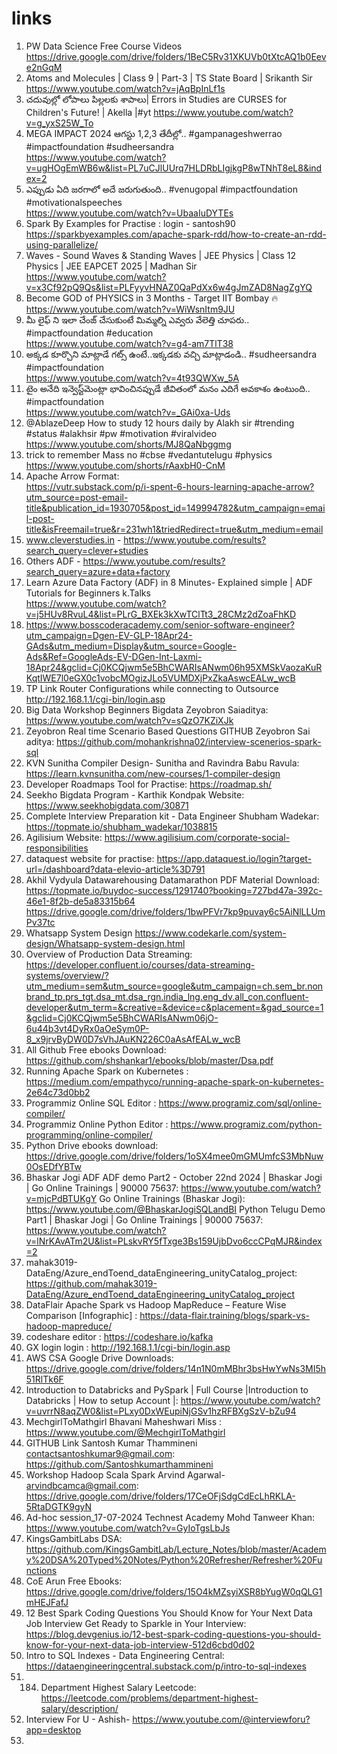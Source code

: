 # links
1) PW Data Science Free Course Videos
https://drive.google.com/drive/folders/1BeC5Rv31XKUVb0tXtcAQ1b0Eeve2nGqM
2) Atoms and Molecules | Class 9 | Part-3 | TS State Board | Srikanth Sir
https://www.youtube.com/watch?v=jAqBpInLf1s
3) చదువుల్లో లోపాలు పిల్లలకు శాపాలు| Errors in Studies are CURSES for Children's Future! | Akella |#yt
   https://www.youtube.com/watch?v=g_yxS25W_To
4) MEGA IMPACT 2024 ఆగస్టు 1,2,3 తేదీల్లో.. #gampanageshwerrao #impactfoundation #sudheersandra                                                         
   https://www.youtube.com/watch?v=ugHOgEmWB6w&list=PL7uCJlUUrq7HLDRbLIgjkgP8wTNhT8eL8&index=2
5) ఎప్పుడు ఏది జరగాలో అదే జరుగుతుంది.. #venugopal #impactfoundation #motivationalspeeches                                                         
   https://www.youtube.com/watch?v=UbaaIuDYTEs 
6) Spark By Examples for Practise :    login - santosh90                                                                                                       
   https://sparkbyexamples.com/apache-spark-rdd/how-to-create-an-rdd-using-parallelize/
7) Waves - Sound Waves & Standing Waves | JEE Physics | Class 12 Physics | JEE EAPCET 2025 | Madhan Sir                                                                            https://www.youtube.com/watch?v=x3Cf92pQ9Qs&list=PLFyyvHNAZ0QaPdXx6w4gJmZAD8NagZgYQ
8) Become GOD of PHYSICS in 3 Months - Target IIT Bombay 🔥                                                                                        
   https://www.youtube.com/watch?v=WiWsnItm9JU
9) మీ లైఫ్ ని ఇలా చేంజ్ చేసుకుంటే మిమ్మల్ని ఎవ్వరు వేలెత్తి చూపరు.. #impactfoundation #education                                                      
   https://www.youtube.com/watch?v=g4-am7TlT38
10) అక్కడ కూర్చొని మాట్లాడే గట్స్ ఉంటే..ఇక్కడకు వచ్చి మాట్లాడండి.. #sudheersandra #impactfoundation                                                          
    https://www.youtube.com/watch?v=4t93QWXw_5A
11) టైం అనేది ఇన్వెస్ట్‌మెంట్లా భావించినప్పుడే జీవితంలో మనం ఎదిగే అవకాశం ఉంటుంది.. #impactfoundation                                               
    https://www.youtube.com/watch?v=_GAi0xa-Uds
12) @AblazeDeep  How to study 12 hours daily by Alakh sir #trending #status #alakhsir #pw #motivation #viralvideo                    
    https://www.youtube.com/shorts/MJ8QaNbggmg
13) trick to remember Mass no #cbse #vedantutelugu #physics                                                                                                                   
    https://www.youtube.com/shorts/rAaxbH0-CnM
14) Apache Arrow Format:                                                                                                                         
    https://vutr.substack.com/p/i-spent-6-hours-learning-apache-arrow?utm_source=post-email-title&publication_id=1930705&post_id=149994782&utm_campaign=email-post-title&isFreemail=true&r=231wh1&triedRedirect=true&utm_medium=email
15) www.cleverstudies.in - https://www.youtube.com/results?search_query=clever+studies
16) Others ADF -  https://www.youtube.com/results?search_query=azure+data+factory
17) Learn Azure Data Factory (ADF) in 8 Minutes- Explained simple | ADF Tutorials for Beginners  k.Talks                                         
    https://www.youtube.com/watch?v=j5HUv8RvuL4&list=PLrG_BXEk3kXwTClTt3_28CMz2dZoaFhKD
18) https://www.bosscoderacademy.com/senior-software-engineer?utm_campaign=Dgen-EV-GLP-18Apr24-GAds&utm_medium=Display&utm_source=Google-Ads&Ref=GoogleAds-EV-DGen-Int-Laxmi-18Apr24&gclid=Cj0KCQjwm5e5BhCWARIsANwm06h95XMSkVaozaKuRKqtIWE7l0eGX0c1vobcMOgizJLo5VUMDXjPxZkaAswcEALw_wcB
19) TP Link Router Configurations while connecting to Outsource                                                                                         
    http://192.168.1.1/cgi-bin/login.asp
20) Big Data Workshop Beginners Bigdata Zeyobron Saiaditya:                                                                                      
    https://www.youtube.com/watch?v=sQzO7KZiXJk
21) Zeyobron Real time Scenario Based Questions GITHUB Zeyobron Sai aditya:
    https://github.com/mohankrishna02/interview-scenerios-spark-sql
22) KVN Sunitha Compiler Design- Sunitha and Ravindra Babu Ravula:
    https://learn.kvnsunitha.com/new-courses/1-compiler-design
23) Developer Roadmaps  Tool for Practise:  https://roadmap.sh/
24) Seekho Bigdata Program - Karthik Kondpak Website:
    https://www.seekhobigdata.com/30871
25) Complete Interview Preparation kit - Data Engineer Shubham Wadekar:
    https://topmate.io/shubham_wadekar/1038815
26) Agilisium Website:  https://www.agilisium.com/corporate-social-responsibilities
27) dataquest website for practise: https://app.dataquest.io/login?target-url=/dashboard?data-elevio-article%3D791
28) Akhil Vydyula Datawarehousing Datamarathon PDF Material Download: https://topmate.io/buydoc-success/1291740?booking=727bd47a-392c-46e1-8f2b-de5a83315b64
    https://drive.google.com/drive/folders/1bwPFVr7kp9puvay6c5AiNlLLUmPv37tc
29) Whatsapp System Design https://www.codekarle.com/system-design/Whatsapp-system-design.html
30) Overview of Production Data Streaming:  https://developer.confluent.io/courses/data-streaming-systems/overview/?utm_medium=sem&utm_source=google&utm_campaign=ch.sem_br.nonbrand_tp.prs_tgt.dsa_mt.dsa_rgn.india_lng.eng_dv.all_con.confluent-developer&utm_term=&creative=&device=c&placement=&gad_source=1&gclid=Cj0KCQjwm5e5BhCWARIsANwm06jO-6u44b3vt4DyRx0aOeSym0P-8_x9jrvByDW0D7sVhJAuKN226C0aAsAfEALw_wcB
31) All Github Free ebooks Download:  https://github.com/shshankar1/ebooks/blob/master/Dsa.pdf
32) Running Apache Spark on Kubernetes :  https://medium.com/empathyco/running-apache-spark-on-kubernetes-2e64c73d0bb2
33) Programmiz Online SQL Editor : https://www.programiz.com/sql/online-compiler/
34) Programmiz Online Python Editor : https://www.programiz.com/python-programming/online-compiler/
35) Python Drive ebooks download: https://drive.google.com/drive/folders/1oSX4mee0mGMUmfcS3MbNuw0OsEDfYBTw
36) Bhaskar Jogi ADF ADF demo Part2 - October 22nd 2024 | Bhaskar Jogi | Go Online Trainings | 90000 75637: https://www.youtube.com/watch?v=mjcPdBTUKgY
    Go Online Trainings (Bhaskar Jogi): https://www.youtube.com/@BhaskarJogiSQLandBI
    Python Telugu Demo Part1 | Bhaskar Jogi | Go Online Trainings | 90000 75637: https://www.youtube.com/watch?v=lNrKAvATm2U&list=PLskvRY5fTxge3Bs159UjbDvo6ccCPqMJR&index=2
38) mahak3019-DataEng/Azure_endToend_dataEngineering_unityCatalog_project: https://github.com/mahak3019-DataEng/Azure_endToend_dataEngineering_unityCatalog_project
39) DataFlair Apache Spark vs Hadoop MapReduce – Feature Wise Comparison [Infographic] : https://data-flair.training/blogs/spark-vs-hadoop-mapreduce/
40) codeshare editor  : https://codeshare.io/kafka
41) GX login login : http://192.168.1.1/cgi-bin/login.asp
42) AWS CSA Google Drive Downloads: https://drive.google.com/drive/folders/14n1N0mMBhr3bsHwYwNs3MI5h51RlTk6F
43) Introduction to Databricks and PySpark | Full Course |Introduction to Databricks | How to setup Account |: https://www.youtube.com/watch?v=uvrrN8aqZW0&list=PLxy0DxWEupiNjGSv1hzRFBXgSzV-bZu94
44) MechgirlToMathgirl Bhavani Maheshwari Miss :  https://www.youtube.com/@MechgirlToMathgirl
45) GITHUB Link Santosh Kumar Thammineni contactsantoshkumar9@gmail.com:  https://github.com/Santoshkumarthammineni
46) Workshop Hadoop Scala Spark Arvind Agarwal- arvindbcamca@gmail.com:  https://drive.google.com/drive/folders/17CeOFjSdgCdEcLhRKLA-5RtaDGTK9gyN
47) Ad-hoc session_17-07-2024 Technest Academy Mohd Tanweer Khan:  https://www.youtube.com/watch?v=GyIoTgsLbJs
48) KingsGambitLabs DSA: https://github.com/KingsGambitLab/Lecture_Notes/blob/master/Academy%20DSA%20Typed%20Notes/Python%20Refresher/Refresher%20Functions
49) CoE Arun Free Ebooks:   https://drive.google.com/drive/folders/15O4kMZsyiXSR8bYugW0qQLG1mHEJFafJ
50) 12 Best Spark Coding Questions You Should Know for Your Next Data Job Interview
Get Ready to Sparkle in Your Interview: https://blog.devgenius.io/12-best-spark-coding-questions-you-should-know-for-your-next-data-job-interview-512d6cbd0d02
51) Intro to SQL Indexes - Data Engineering Central: https://dataengineeringcentral.substack.com/p/intro-to-sql-indexes
52) 184. Department Highest Salary Leetcode: https://leetcode.com/problems/department-highest-salary/description/
53) Interview For U - Ashish- https://www.youtube.com/@interviewforu?app=desktop
54) 

